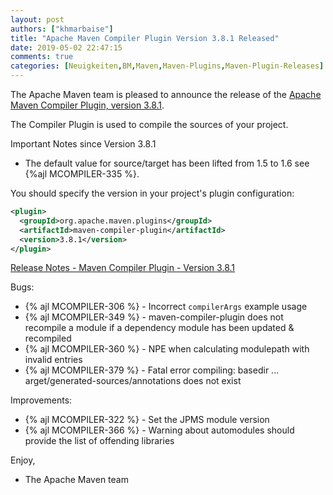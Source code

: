 ```yaml
---
layout: post
authors: ["khmarbaise"]
title: "Apache Maven Compiler Plugin Version 3.8.1 Released"
date: 2019-05-02 22:47:15
comments: true
categories: [Neuigkeiten,BM,Maven,Maven-Plugins,Maven-Plugin-Releases]
---
```

The Apache Maven team is pleased to announce the release of the 
[Apache Maven Compiler Plugin, version 3.8.1](http://maven.apache.org/plugins/maven-compiler-plugin/).

The Compiler Plugin is used to compile the sources of your project. 

Important Notes since Version 3.8.1

 * The default value for source/target has been lifted 
   from 1.5 to 1.6 see {%ajl MCOMPILER-335 %}.


You should specify the version in your project's plugin configuration:

``` xml
<plugin>
  <groupId>org.apache.maven.plugins</groupId>
  <artifactId>maven-compiler-plugin</artifactId>
  <version>3.8.1</version>
</plugin>
```

<!-- more -->

[Release Notes - Maven Compiler Plugin - Version 3.8.1](https://issues.apache.org/jira/secure/ReleaseNote.jspa?projectId=12317225&version=12343484)

Bugs:

 * {% ajl MCOMPILER-306 %} - Incorrect `compilerArgs` example usage
 * {% ajl MCOMPILER-349 %} - maven-compiler-plugin does not recompile a module if a dependency module has been updated & recompiled
 * {% ajl MCOMPILER-360 %} - NPE when calculating modulepath with invalid entries
 * {% ajl MCOMPILER-379 %} - Fatal error compiling: basedir ... arget/generated-sources/annotations does not exist

Improvements:

 * {% ajl MCOMPILER-322 %} - Set the JPMS module version
 * {% ajl MCOMPILER-366 %} - Warning about automodules should provide the list of offending libraries

Enjoy,
 
- The Apache Maven team
